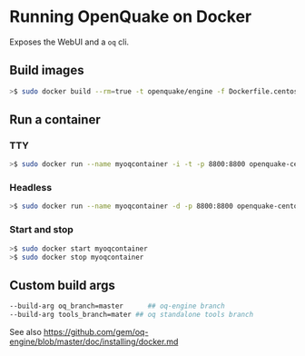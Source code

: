 # Running OpenQuake on Docker #

Exposes the WebUI and a `oq` cli.

## Build images ##

```bash
>$ sudo docker build --rm=true -t openquake/engine -f Dockerfile.centos .
```

## Run a container ##


### TTY ###

```bash
>$ sudo docker run --name myoqcontainer -i -t -p 8800:8800 openquake-centos7
```

### Headless ###

```bash
>$ sudo docker run --name myoqcontainer -d -p 8800:8800 openquake-centos7
```

### Start and stop ###

```bash
>$ sudo docker start myoqcontainer
>$ sudo docker stop myoqcontainer
```

## Custom build args

```bash
--build-arg oq_branch=master      ## oq-engine branch
--build-arg tools_branch=mater ## oq standalone tools branch
```

See also https://github.com/gem/oq-engine/blob/master/doc/installing/docker.md
